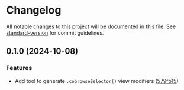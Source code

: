 # Changelog

All notable changes to this project will be documented in this file. See [standard-version](https://github.com/conventional-changelog/standard-version) for commit guidelines.

## 0.1.0 (2024-10-08)


### Features

* Add tool to generate `.cobrowseSelector()` view modifiers ([579fb15](#))
